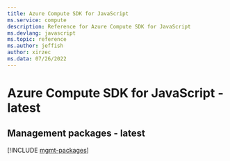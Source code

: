 ```yaml
---
title: Azure Compute SDK for JavaScript
ms.service: compute
description: Reference for Azure Compute SDK for JavaScript
ms.devlang: javascript
ms.topic: reference
ms.author: jeffish
author: xirzec
ms.data: 07/26/2022
---
```

# Azure Compute SDK for JavaScript - latest

## Management packages - latest
[!INCLUDE [mgmt-packages](compute-mgmt-index.md)]